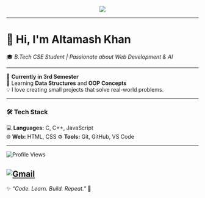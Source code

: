 <p align="center">
  <img src="https://readme-typing-svg.herokuapp.com?font=Fira+Code&size=22&duration=3000&pause=1000&color=DC143C&center=true&vCenter=true&width=500&lines=Hi%2C+I'm+Altamash+Khan;B.Tech+CSE+Student+%7C+AI+Enthusiast;Always+Curious+%7C+Always+Learning">
</p>

---

# 👋 Hi, I'm **Altamash Khan**  
🎓 *B.Tech CSE Student | Passionate about Web Development & AI*

---

🚀 **Currently in 3rd Semester**  
🌱 Learning **Data Structures** and **OOP Concepts**  
💡 I love creating small projects that solve real-world problems.

---

### 🛠️ Tech Stack
💻 **Languages:** C, C++, JavaScript  
🌐 **Web:** HTML, CSS
⚙️ **Tools:** Git, GitHub, VS Code  

---

![Profile Views](https://visitor-badge.laobi.icu/badge?page_id=Altamash00777)

[![Gmail](https://img.shields.io/badge/Gmail-red?style=for-the-badge&logo=gmail)](mailto:altamasn186@gmail.com)
---



✨ *“Code. Learn. Build. Repeat.”* 🚀
